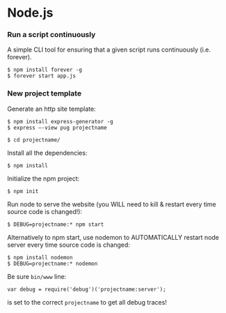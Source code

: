 # Node.js

### Run a script continuously
A simple CLI tool for ensuring that a given script runs continuously (i.e. forever).
```
$ npm install forever -g
$ forever start app.js
```

### New project template
Generate an http site template:
```
$ npm install express-generator -g
$ express —-view pug projectname
```
```
$ cd projectname/
```

Install all the dependencies:
```
$ npm install
```

Initialize the npm project:
```
$ npm init
```

Run node to serve the website (you WILL need to kill & restart every time source code is changed!):
```
$ DEBUG=projectname:* npm start
```

Alternatively to npm start, use nodemon to AUTOMATICALLY restart node server every time source code is changed:
```
$ npm install nodemon
$ DEBUG=projectname:* nodemon
```

Be sure `bin/www` line:
```
var debug = require('debug')('projectname:server');
```
is set to the correct `projectname` to get all debug traces!
